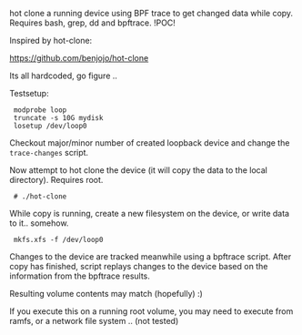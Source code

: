 hot clone a running device using BPF trace to get changed data
while copy. Requires bash, grep, dd and bpftrace. !POC!

Inspired by hot-clone:

 https://github.com/benjojo/hot-clone

Its all hardcoded, go figure ..

Testsetup:
```
 modprobe loop
 truncate -s 10G mydisk
 losetup /dev/loop0
```

Checkout major/minor number of created loopback device and change the `trace-changes`
script.
 
Now attempt to hot clone the device (it will copy the data to the local directory).
Requires root.

```
 # ./hot-clone
```
 
While copy is running, create a new filesystem on the device, or write data to it.. somehow.

```
 mkfs.xfs -f /dev/loop0
 ```

Changes to the device are tracked meanwhile using a bpftrace script.
After copy has finished, script replays changes to the device based
on the information from the bpftrace results.

Resulting volume contents may match (hopefully) :)

If you execute this on a running root volume, you may need to execute
from ramfs, or a network file system .. (not tested)


